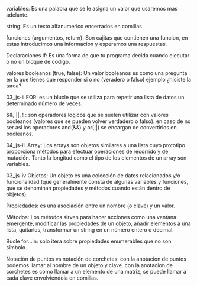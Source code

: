 variables:
Es una palabra que se le asigna un valor que usaremos mas adelante. 

string:
Es un texto alfanumerico encerrados en comillas

funciones (argumentos, return): 
Son cajitas que contienen una funcion, en estas introducimos una informacion y esperamos una respuestas.

Declaraciones if:
Es una forma de que tu programa decida cuando ejecutar o no un bloque de codigo.

valores booleanos (true, false):
Un valor booleanos es como una pregunta en la que tienes que responder si o no (veradero o falso) ejemplo ¿hiciste la tarea?

03_js-ii
FOR:
es un blucle que se utiliza para repetir una lista de datos un determinado número de veces.

&&, ||, ! :
son operadores logicos que se suelen utilizar con valores booleanos (valores que se pueden volver verdadero o falso). en caso de no ser asi los operadores and(&&) y or(||) se encargan de convertirlos en booleanos.

04_js-iii
Array:
Los arrays son objetos similares a una lista cuyo prototipo proporciona métodos para efectuar operaciones de recorrido y de mutación. Tanto la longitud como el tipo de los elementos de un array son variables.

03_js-iv
Objetos:
Un objeto es una colección de datos relacionados y/o funcionalidad (que generalmente consta de algunas variables y funciones, que se denominan propiedades y métodos cuando están dentro de objetos).

Propiedades:
es una asociación entre un nombre (o clave) y un valor.

Métodos:
Los métodos sirven para hacer acciones como una ventana emergente, modificar las propiedades de un objeto, añadir elementos a una lista, quitarlos, transformar un string en un número entero o decimal.

Bucle for…in:
solo itera sobre propiedades enumerables que no son símbolo.

Notación de puntos vs notación de corchetes:
con la anotacion de puntos podemos llamar al nombre de un objeto y clave.
con la anotacion de corchetes es como llamar a un elemento de una matriz, se puede llamar a cada clave envolviendola en comillas.


